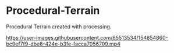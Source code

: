 # Procedural-Terrain
Procedural Terrain created with processing.


https://user-images.githubusercontent.com/65513534/154854860-bc9ef7f9-dbe8-424e-b3fe-facca7056709.mp4

